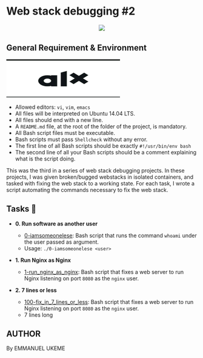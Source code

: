 # Web stack debugging #2

<p align="center">
<img src="https://s3.amazonaws.com/intranet-projects-files/holbertonschool-sysadmin_devops/287/99littlebugsinthecode-holberton.jpg" width="" hieght="" />
</p>

## General Requirement & Environment
<img src="https://github.com/TosinISOGUN/TosinISOGUN/blob/main/ALX.jpeg?raw=true" width="300" height="100" />

- Allowed editors: `vi`, `vim`, `emacs`
- All files will be interpreted on Ubuntu 14.04 LTS.
- All files should end with a new line.
- A `README.md` file, at the root of the folder of the project, is mandatory.
- All Bash script files must be executable.
- Bash scripts must pass `Shellcheck` without any error.
- The first line of all Bash scripts should be exactly `#!/usr/bin/env bash`
- The second line of all your Bash scripts should be a comment explaining what is the script doing.


This was the third in a series of web stack debugging projects. In these
projects, I was given broken/bugged webstacks in isolated containers,
and tasked with fixing the web stack to a working state. For each
task, I wrote a script automating the commands necessary to fix the
web stack.

## Tasks :page_with_curl:

* **0. Run software as another user**
  * [0-iamsomeonelese](./0-iamsomeonelese): Bash script that runs the command
  `whoami` under the user passed as argument.
  * Usage: `./0-iamsomeonelese <user>`

* **1. Run Nginx as Nginx**
  * [1-run_nginx_as_nginx](./1-run_nginx_as_nginx): Bash script that fixes a
  web server to run Nginx listening on port `8080` as the `nginx` user.

* **2. 7 lines or less**
  * [100-fix_in_7_lines_or_less](./100-fix_in_7_lines_or_less): Bash script
  that fixes a web server to run Nginx listening on port `8080` as the `nginx`
  user.
  * 7 lines long


## AUTHOR
  
By EMMANUEL UKEME
